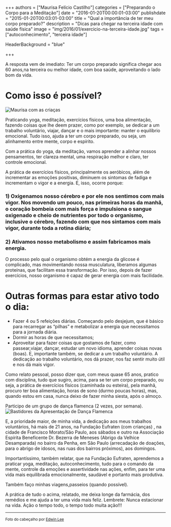+++
authors = ["Maurisa Felício Castilho"]
categories = ["Preparando o Corpo para a Meditação"]
date = "2016-01-20T00:00:01-03:00"
publishdate = "2015-01-20T00:03:01-03:00"
title = "Qual a importância de ter meu corpo preparado?"
description = "Dicas para chegar na terceira idade com saúde física"
image = "img/2016/01/exercicio-na-terceira-idade.jpg"
tags = ["autoconhecimento", "terceira idade"]

  HeaderBackground = "blue"

+++


A resposta vem de imediato: Ter um corpo preparado significa chegar aos 60 anos,na terceira ou melhor idade, com boa saúde, aproveitando o lado bom da vida.

# Como isso é possível?

![Maurisa com as criaças](https://s3-sa-east-1.amazonaws.com/blog.autoconexao.org.br/img/2016/01/maurisa-e-criancas.jpg)

Praticando yoga, meditação, exercícios físicos, uma boa alimentação, fazendo coisas que lhe deem prazer, como por exemplo, se dedicar a um trabalho voluntário, viajar, dançar e o mais importante: manter o equilíbrio emocional. Tudo isso, ajuda a ter um corpo preparado, ou seja, um alinhamento entre mente, corpo e espírito.

Com a prática do yoga, da meditação, vamos aprender a alinhar nossos pensamentos, ter clareza mental, uma respiração melhor e claro, ter controle emocional.

A prática de exercícios físicos, principalmente os aeróbicos, além de incrementar as emoções positivas, diminuem os sintomas de fadiga e incrementam o vigor e a energia. E, isso, ocorre porque:

### 1)	Oxigenamos nosso cérebro e por ele nos sentimos com mais vigor. Nos movendo um pouco, nas primeiras horas da manhã, o coração bombeia com mais força e impulsiona o sangue oxigenado e cheio de nutrientes por todo o organismo, inclusive o cérebro, fazendo com que nos sintamos com mais vigor, durante toda a rotina diária;

### 2)	Ativamos nosso metabolismo e assim fabricamos mais energia.

O processo pelo qual o organismo obtém a energia da glicose é complicado, mas movimentando nossa musculatura, liberamos algumas proteínas, que facilitam essa transformação. Por isso, depois de fazer exercícios, nosso organismo é capaz de gerar energia com mais facilidade.

# Outras formas para estar ativo todo o dia:

- Fazer 4 ou 5 refeições diárias. Começando pelo desjejum, que é básico para recarregar as “pilhas” e metabolizar a energia que necessitamos para a jornada diária.
- Dormir as horas  de que necessitamos;
- Aproveitar para fazer coisas que gostamos de fazer, como passear,viajar, dançar, estudar um novo idioma, aprender coisas novas (boas). E, importante também, se dedicar a um trabalho voluntário. A dedicação ao trabalho voluntário, nos dá prazer, nos faz sentir muito útil e nos dá mais vigor.

Como relato pessoal, posso dizer que, com meus quase 65 anos, pratico com disciplina, tudo que sugiro, acima, para se ter um corpo preparado, ou seja, a prática de exercícios físicos (caminhada ou esteira), pela manhã, procuro ter boa alimentação, horas de sono (durmo poucas horas), mas, quando estou em casa, nunca deixo de fazer minha siesta, após o almoço.

Participo de um grupo de dança flamenca (2 vezes, por semana).
![Bastidores da Apresentação de Dança Flamenca](https://s3-sa-east-1.amazonaws.com/blog.autoconexao.org.br/img/2016/01/maurisa-danca-flamenca.png)

E, a prioridade maior, de minha vida, a dedicação aos meus trabalhos voluntários, há mais de 21 anos, na Fundação Eufraten (com crianças) , na cidade de Francisco Morato/São Paulo, aos sábados e outro na Associação Espírita Beneficente Dr. Bezerra de Meneses (Abrigo da Velhice Desamparada) no bairro da Penha, em São Paulo (arrecadação de doações, para o abrigo de idosos, nas ruas dos bairros próximos), aos domingos.

Importantíssimo, também relatar, que na Fundação Eufraten, aprendemos a praticar yoga, meditação, autoconhecimento, tudo para o comando da mente, controle da emoções e assertividade nas ações, enfim, para ter uma vida mais equilibrada emocionalmente, saudável e portanto mais produtiva.

Também faço minhas viagens,passeios (quando possível).

A prática de tudo o acima, relatado, me deixa longe da farmácia, dos remédios e me ajuda a ter uma vida mais feliz.
Lembrete: Nunca estacionar na vida. Ação o tempo todo, o tempo todo muita ação!!!


---
<small>Foto do cabeçalho por [Edwin Lee](https://www.flickr.com/photos/edwinylee/)</small>

